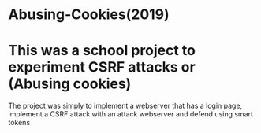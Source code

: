 # Abusing-Cookies(2019)
# This was a school project to experiment CSRF attacks or (Abusing cookies)

The project was simply to implement a webserver that has a login page, implement a CSRF attack with an attack webserver and defend using smart tokens
